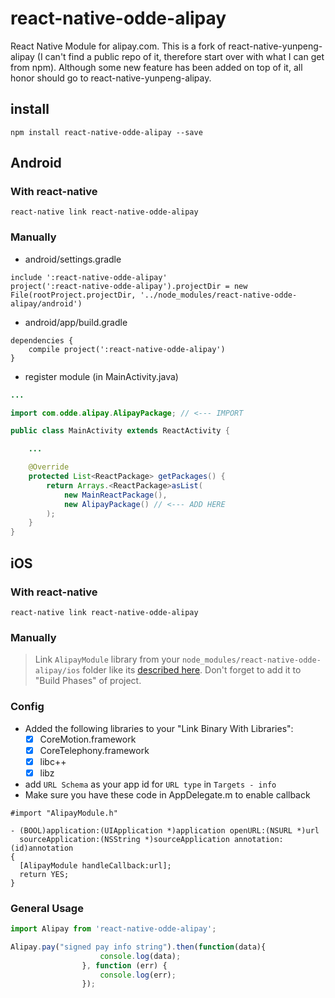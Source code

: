 # react-native-odde-alipay

React Native Module for alipay.com. This is a fork of react-native-yunpeng-alipay (I can't find a public repo of it, therefore start over with what I can get from npm). Although some new feature has been added on top of it, all honor should go to react-native-yunpeng-alipay.

## install

```
npm install react-native-odde-alipay --save
```

## Android

### With react-native

```
react-native link react-native-odde-alipay
```

### Manually

* android/settings.gradle

```
include ':react-native-odde-alipay'
project(':react-native-odde-alipay').projectDir = new File(rootProject.projectDir, '../node_modules/react-native-odde-alipay/android')
```

* android/app/build.gradle

```
dependencies {
    compile project(':react-native-odde-alipay')
}
```

* register module (in MainActivity.java)

```java
...

import com.odde.alipay.AlipayPackage; // <--- IMPORT

public class MainActivity extends ReactActivity {

    ...

    @Override
    protected List<ReactPackage> getPackages() {
        return Arrays.<ReactPackage>asList(
            new MainReactPackage(),
            new AlipayPackage() // <--- ADD HERE
        );
    }
}
```

## iOS

### With react-native

```
react-native link react-native-odde-alipay
```

### Manually

> Link `AlipayModule` library from your `node_modules/react-native-odde-alipay/ios` folder like its [described here](http://facebook.github.io/react-native/docs/linking-libraries-ios.html). Don't forget to add it to "Build Phases" of project.

### Config

* Added the following libraries to your "Link Binary With Libraries":
  * [x] CoreMotion.framework
  * [x] CoreTelephony.framework
  * [x] libc++
  * [x] libz
  
* add `URL Schema` as your app id for `URL type` in `Targets - info`
* Make sure you have these code in AppDelegate.m to enable callback

```objective_c
#import "AlipayModule.h"
```

```objective_c
- (BOOL)application:(UIApplication *)application openURL:(NSURL *)url
  sourceApplication:(NSString *)sourceApplication annotation:(id)annotation
{
  [AlipayModule handleCallback:url];
  return YES;
}
```

### General Usage

```javascript
import Alipay from 'react-native-odde-alipay';

```

```javascript
Alipay.pay("signed pay info string").then(function(data){
                    console.log(data);
                }, function (err) {
                    console.log(err);
                });

```

